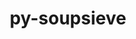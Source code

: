 ---
title: "py-soupsieve"
layout: cache
categories: [package, develop-2024-06-16]
meta: {"versions": ["2.4.1"], "compilers": ["gcc@=11.1.0", "gcc@=11.4.0", "gcc@=9.4.0", "oneapi@=2024.0.0"], "oss": ["ubuntu20.04", "ubuntu22.04"], "platforms": ["linux"], "targets": ["neoverse_v1", "neoverse_v2", "ppc64le", "x86_64_v3"], "stacks": ["data-vis-sdk", "e4s", "e4s-neoverse-v2", "e4s-neoverse_v1", "e4s-oneapi", "e4s-power", "root"], "num_specs": 12, "num_specs_by_stack": {"e4s-neoverse_v1": 2, "root": 12, "e4s-neoverse-v2": 1, "e4s-oneapi": 2, "e4s-power": 2, "e4s": 3, "data-vis-sdk": 2}}
spec_details: [{"hash": "lpq6p6lb7qcaj4kcvefwvjliahkclq2b", "compiler": "gcc@=11.4.0", "versions": ["2.4.1"], "os": "ubuntu22.04", "platform": "linux", "target": "neoverse_v1", "variants": ["build_system=python_pip"], "stacks": ["e4s-neoverse_v1", "root"], "size": "-", "tarball": "https://binaries.spack.io/releases/develop-2024-06-16/build_cache/linux-ubuntu22.04-neoverse_v1/gcc-11.4.0/py-soupsieve-2.4.1/linux-ubuntu22.04-neoverse_v1-gcc-11.4.0-py-soupsieve-2.4.1-lpq6p6lb7qcaj4kcvefwvjliahkclq2b.spack"}, {"hash": "vz6sa2gzlrnwd3gurxuak5jqyamu2nsr", "compiler": "gcc@=11.4.0", "versions": ["2.4.1"], "os": "ubuntu22.04", "platform": "linux", "target": "neoverse_v2", "variants": ["build_system=python_pip"], "stacks": ["root", "e4s-neoverse-v2"], "size": "-", "tarball": "https://binaries.spack.io/releases/develop-2024-06-16/build_cache/linux-ubuntu22.04-neoverse_v2/gcc-11.4.0/py-soupsieve-2.4.1/linux-ubuntu22.04-neoverse_v2-gcc-11.4.0-py-soupsieve-2.4.1-vz6sa2gzlrnwd3gurxuak5jqyamu2nsr.spack"}, {"hash": "ymfwedcjtcj7c7rydohkej7fe3tzwcs3", "compiler": "oneapi@=2024.0.0", "versions": ["2.4.1"], "os": "ubuntu22.04", "platform": "linux", "target": "x86_64_v3", "variants": ["build_system=python_pip"], "stacks": ["e4s-oneapi", "root"], "size": "-", "tarball": "https://binaries.spack.io/releases/develop-2024-06-16/build_cache/linux-ubuntu22.04-x86_64_v3/oneapi-2024.0.0/py-soupsieve-2.4.1/linux-ubuntu22.04-x86_64_v3-oneapi-2024.0.0-py-soupsieve-2.4.1-ymfwedcjtcj7c7rydohkej7fe3tzwcs3.spack"}, {"hash": "xmfpumvnujqcper2rmre3tfjhm7rlljk", "compiler": "gcc@=11.4.0", "versions": ["2.4.1"], "os": "ubuntu22.04", "platform": "linux", "target": "neoverse_v1", "variants": ["build_system=python_pip"], "stacks": ["e4s-neoverse_v1", "root"], "size": "-", "tarball": "https://binaries.spack.io/releases/develop-2024-06-16/build_cache/linux-ubuntu22.04-neoverse_v1/gcc-11.4.0/py-soupsieve-2.4.1/linux-ubuntu22.04-neoverse_v1-gcc-11.4.0-py-soupsieve-2.4.1-xmfpumvnujqcper2rmre3tfjhm7rlljk.spack"}, {"hash": "j3ovwek6cal63tinnc6q2jh5zc2dn6uq", "compiler": "gcc@=9.4.0", "versions": ["2.4.1"], "os": "ubuntu20.04", "platform": "linux", "target": "ppc64le", "variants": ["build_system=python_pip"], "stacks": ["root", "e4s-power"], "size": "-", "tarball": "https://binaries.spack.io/releases/develop-2024-06-16/build_cache/linux-ubuntu20.04-ppc64le/gcc-9.4.0/py-soupsieve-2.4.1/linux-ubuntu20.04-ppc64le-gcc-9.4.0-py-soupsieve-2.4.1-j3ovwek6cal63tinnc6q2jh5zc2dn6uq.spack"}, {"hash": "hava36kdwx7t4axr4kzgykqv2cme5otm", "compiler": "gcc@=11.4.0", "versions": ["2.4.1"], "os": "ubuntu22.04", "platform": "linux", "target": "x86_64_v3", "variants": ["build_system=python_pip"], "stacks": ["root", "e4s"], "size": "-", "tarball": "https://binaries.spack.io/releases/develop-2024-06-16/build_cache/linux-ubuntu22.04-x86_64_v3/gcc-11.4.0/py-soupsieve-2.4.1/linux-ubuntu22.04-x86_64_v3-gcc-11.4.0-py-soupsieve-2.4.1-hava36kdwx7t4axr4kzgykqv2cme5otm.spack"}, {"hash": "bv7rhn346y4frru7joz3gpure4cqmc3p", "compiler": "gcc@=9.4.0", "versions": ["2.4.1"], "os": "ubuntu20.04", "platform": "linux", "target": "ppc64le", "variants": ["build_system=python_pip"], "stacks": ["root", "e4s-power"], "size": "-", "tarball": "https://binaries.spack.io/releases/develop-2024-06-16/build_cache/linux-ubuntu20.04-ppc64le/gcc-9.4.0/py-soupsieve-2.4.1/linux-ubuntu20.04-ppc64le-gcc-9.4.0-py-soupsieve-2.4.1-bv7rhn346y4frru7joz3gpure4cqmc3p.spack"}, {"hash": "qdkcpgmbliedvj2kxfubqvxeihs6fjxn", "compiler": "oneapi@=2024.0.0", "versions": ["2.4.1"], "os": "ubuntu22.04", "platform": "linux", "target": "x86_64_v3", "variants": ["build_system=python_pip"], "stacks": ["e4s-oneapi", "root"], "size": "-", "tarball": "https://binaries.spack.io/releases/develop-2024-06-16/build_cache/linux-ubuntu22.04-x86_64_v3/oneapi-2024.0.0/py-soupsieve-2.4.1/linux-ubuntu22.04-x86_64_v3-oneapi-2024.0.0-py-soupsieve-2.4.1-qdkcpgmbliedvj2kxfubqvxeihs6fjxn.spack"}, {"hash": "kiaee7qinteccsh7dru2gkai3b64vuue", "compiler": "gcc@=11.4.0", "versions": ["2.4.1"], "os": "ubuntu22.04", "platform": "linux", "target": "x86_64_v3", "variants": ["build_system=python_pip"], "stacks": ["root", "e4s"], "size": "-", "tarball": "https://binaries.spack.io/releases/develop-2024-06-16/build_cache/linux-ubuntu22.04-x86_64_v3/gcc-11.4.0/py-soupsieve-2.4.1/linux-ubuntu22.04-x86_64_v3-gcc-11.4.0-py-soupsieve-2.4.1-kiaee7qinteccsh7dru2gkai3b64vuue.spack"}, {"hash": "3rtjgkz4kgvdmhms7snw63gkq2yahoah", "compiler": "gcc@=11.1.0", "versions": ["2.4.1"], "os": "ubuntu20.04", "platform": "linux", "target": "x86_64_v3", "variants": ["build_system=python_pip"], "stacks": ["data-vis-sdk", "root"], "size": "-", "tarball": "https://binaries.spack.io/releases/develop-2024-06-16/build_cache/linux-ubuntu20.04-x86_64_v3/gcc-11.1.0/py-soupsieve-2.4.1/linux-ubuntu20.04-x86_64_v3-gcc-11.1.0-py-soupsieve-2.4.1-3rtjgkz4kgvdmhms7snw63gkq2yahoah.spack"}, {"hash": "mnfdlzcsyegl56c37udgnhjv6i2dzmzy", "compiler": "gcc@=11.1.0", "versions": ["2.4.1"], "os": "ubuntu20.04", "platform": "linux", "target": "x86_64_v3", "variants": ["build_system=python_pip"], "stacks": ["data-vis-sdk", "root"], "size": "-", "tarball": "https://binaries.spack.io/releases/develop-2024-06-16/build_cache/linux-ubuntu20.04-x86_64_v3/gcc-11.1.0/py-soupsieve-2.4.1/linux-ubuntu20.04-x86_64_v3-gcc-11.1.0-py-soupsieve-2.4.1-mnfdlzcsyegl56c37udgnhjv6i2dzmzy.spack"}, {"hash": "jfo4uvzmup5hxiggstyoa6k3pfp4elrl", "compiler": "gcc@=11.4.0", "versions": ["2.4.1"], "os": "ubuntu22.04", "platform": "linux", "target": "x86_64_v3", "variants": ["build_system=python_pip"], "stacks": ["root", "e4s"], "size": "-", "tarball": "https://binaries.spack.io/releases/develop-2024-06-16/build_cache/linux-ubuntu22.04-x86_64_v3/gcc-11.4.0/py-soupsieve-2.4.1/linux-ubuntu22.04-x86_64_v3-gcc-11.4.0-py-soupsieve-2.4.1-jfo4uvzmup5hxiggstyoa6k3pfp4elrl.spack"}]
---